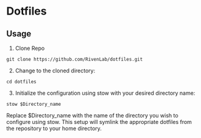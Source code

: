 # Dotfiles

## Usage 

1. Clone Repo
```
git clone https://github.com/RivenLab/dotfiles.git
```

2. Change to the cloned directory: 
```
cd dotfiles
```

3. Initialize the configuration using stow with your desired directory name:

```
stow $Directory_name
```

Replace $Directory_name with the name of the directory you wish to configure using stow. This setup will symlink the appropriate dotfiles from the repository to your home directory.
